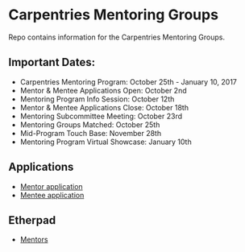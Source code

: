 # Carpentries Mentoring Groups
Repo contains information for the Carpentries Mentoring Groups.

## Important Dates:
+ Carpentries Mentoring Program: October 25th - January 10, 2017  
+ Mentor & Mentee Applications Open: October 2nd
+ Mentoring Program Info Session: October 12th      
+ Mentor & Mentee Applications Close: October 18th    
+ Mentoring Subcommittee Meeting: October 23rd
+ Mentoring Groups Matched: October 25th  
+ Mid-Program Touch Base: November 28th 
+ Mentoring Program Virtual Showcase: January 10th  

## Applications
+ [Mentor application](https://goo.gl/forms/hEkmp1GxKYXZkjBJ3)  
+ [Mentee application](https://goo.gl/forms/sSqFBgB6Uf0Bcujj1)  

## Etherpad
+ [Mentors](http://pad.software-carpentry.org/mentorship-info)
